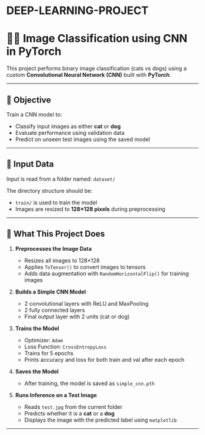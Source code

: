 # DEEP-LEARNING-PROJECT

# 🐶🐱 Image Classification using CNN in PyTorch

This project performs binary image classification (cats vs dogs) using a custom **Convolutional Neural Network (CNN)** built with **PyTorch**.

---

## 🎯 Objective

Train a CNN model to:

- Classify input images as either **cat** or **dog**  
- Evaluate performance using validation data  
- Predict on unseen test images using the saved model

---

## 📁 Input Data

Input is read from a folder named: `dataset/`

The directory structure should be:


- `train/` is used to train the model   
- Images are resized to **128×128 pixels** during preprocessing

---

## 🧠 What This Project Does

1. **Preprocesses the Image Data**  
   - Resizes all images to 128×128  
   - Applies `ToTensor()` to convert images to tensors  
   - Adds data augmentation with `RandomHorizontalFlip()` for training images

2. **Builds a Simple CNN Model**  
   - 2 convolutional layers with ReLU and MaxPooling  
   - 2 fully connected layers  
   - Final output layer with 2 units (cat or dog)

3. **Trains the Model**  
   - Optimizer: `Adam`  
   - Loss Function: `CrossEntropyLoss`  
   - Trains for 5 epochs  
   - Prints accuracy and loss for both train and val after each epoch

4. **Saves the Model**  
   - After training, the model is saved as `simple_cnn.pth`

5. **Runs Inference on a Test Image**  
   - Reads `test.jpg` from the current folder  
   - Predicts whether it is a **cat** or a **dog**  
   - Displays the image with the predicted label using `matplotlib`

---




